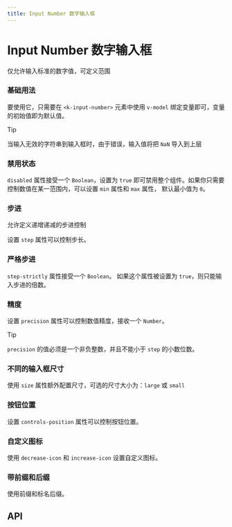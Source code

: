 ```yaml
---
title: Input Number 数字输入框
---
```


# Input Number 数字输入框

仅允许输入标准的数字值，可定义范围

### 基础用法

要使用它，只需要在 `<k-input-number>` 元素中使用 `v-model` 绑定变量即可，变量的初始值即为默认值。

<demo path="./def.vue" />

> [!TIP]
> 当输入无效的字符串到输入框时，由于错误，输入值将把 `NaN` 导入到上层

### 禁用状态

`disabled` 属性接受一个 `Boolean`，设置为 `true` 即可禁用整个组件。如果你只需要控制数值在某一范围内，可以设置 `min` 属性和 `max` 属性， 默认最小值为 `0`。

<demo path="./disabled.vue" />

### 步进

允许定义递增递减的步进控制

设置 `step` 属性可以控制步长。

<demo path="./step.vue" />

### 严格步进

`step-strictly` 属性接受一个 `Boolean`。 如果这个属性被设置为 `true`，则只能输入步进的倍数。

<demo path="./stepStrictly.vue" />

### 精度

设置 `precision` 属性可以控制数值精度，接收一个 `Number`。

<demo path="./precision.vue" />

> [!TIP]
> `precision` 的值必须是一个非负整数，并且不能小于 `step` 的小数位数。

### 不同的输入框尺寸

使用 `size` 属性额外配置尺寸，可选的尺寸大小为：`large` 或 `small`

<demo path="./size.vue" />

### 按钮位置

设置 `controls-position` 属性可以控制按钮位置。

<demo path="./controlsPosition.vue" />

### 自定义图标

使用 `decrease-icon` 和 `increase-icon` 设置自定义图标。

<demo path="./decreaseIcon.vue" />

### 带前缀和后缀
使用前缀和标名后缀。

<demo path="./prefixSuffix.vue" />

## API

<API src="./input_number.json" lang="zh"></API>